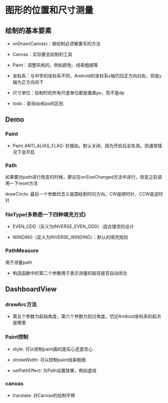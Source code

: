 # 图形的位置和尺寸测量

## 绘制的基本要素

- onDraw(Canvas)：做绘制必须被重写的方法

- Canvas：实际要去绘制的工具

- Paint：调整风格的，例如颜色、线条粗细等

- 坐标系：与中学的坐标系不同，Android的坐标系x轴仍旧正方向向右，但是y轴为正方向向下

- 尺寸单位：绘制时的所有尺度单位都是像素px，而不是dp

- todo：查询dp和px的区别

## Demo

### Paint

- Paint.ANTI_ALIAS_FLAG: 抗锯齿。默认关闭，因为开启后会失真。但通常情况下会开启

### Path

如果要对path进行改变的时候，建议在onSizeChanged方法中进行，改变之前调用一下reset方法

drawCircle: 最后一个参数的含义是圆绘制时的方向，CW是顺时针，CCW是逆时针

### fileType(多熟悉一下四种填充方式)

- EVEN_ODD（反义为INVERSE_EVEN_ODD）:适合镂空的设计

- WINDING（反义为INVERSE_WINDING）：默认的填充规则

### PathMeasure

用于测量path

- 构造函数中的第二个参数用于表示测量的路径是否自动闭合

## DashboardView

### drawArc方法

- 第五个参数为起始角度，第六个参数为划过角度。切记Android坐标系的起点是哪里

### Paint控制

- style: 可以控制paint画的是实心还是空心

- strokeWidth: 可以控制paint线条粗细

- setPathEffect: 为Path设置效果，例如虚线

### canvas

- translate: 对Canvas的绘制平移